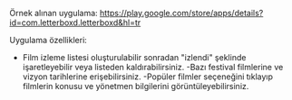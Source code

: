 
Örnek alınan uygulama: https://play.google.com/store/apps/details?id=com.letterboxd.letterboxd&hl=tr

Uygulama özellikleri:
- Film izleme listesi oluşturulabilir sonradan "izlendi" şeklinde işaretleyebilir veya listeden 
kaldırabilirsiniz.
-Bazı festival filmlerine ve vizyon tarihlerine erişebilirsiniz.
-Popüler filmler seçeneğini tıklayıp filmlerin konusu ve yönetmen bilgilerini görüntüleyebilirsiniz.


